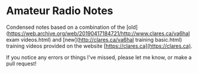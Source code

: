 # Amateur Radio Notes
Condensed notes based on a combination of the [old](https://web.archive.org/web/20190417184721/http://www.clares.ca/va6hal exam videos.html) and [new](http://clares.ca/va6hal training basic.html) training videos provided on the website [https://clares.ca](https://clares.ca).

If you notice any errors or things I've missed, please let me know, or make a pull request!